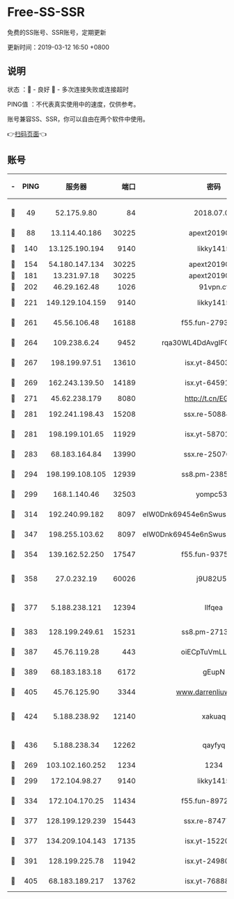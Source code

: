 # Free-SS-SSR

免费的SS账号、SSR账号，定期更新

更新时间：2019-03-12 16:50 +0800

## 说明

状态     ：🙂 - 良好 🙁 - 多次连接失败或连接超时

PING值   ：不代表真实使用中的速度，仅供参考。

账号兼容SS、SSR，你可以自由在两个软件中使用。

👉[扫码页面](https://liesauer.github.io/Free-SS-SSR/)👈

## 账号

|-|PING|服务器|端口|密码|加密方式|区域|
|:----:|:----:|:-----:|-----:|:----:|:----:|:----:|
|🙂|49|52.175.9.80|84|2018.07.07|chacha20-ietf-poly1305|HK|
|🙂|88|13.114.40.186|30225|apext2019006|chacha20|JP|
|🙂|140|13.125.190.194|9140|likky1415|aes-256-cfb|KR|
|🙂|154|54.180.147.134|30225|apext2019006|chacha20|KR|
|🙂|181|13.231.97.18|30225|apext2019006|chacha20|JP|
|🙂|202|46.29.162.48|1026|91vpn.cf|rc4-md5|RU|
|🙂|221|149.129.104.159|9140|likky1415|aes-256-cfb|HK|
|🙂|261|45.56.106.48|16188|f55.fun-27930556|aes-256-cfb|US|
|🙂|264|109.238.6.24|9452|rqa30WL4DdAvgIFG6Fs3znzTa|aes-256-cfb|FR|
|🙂|267|198.199.97.51|13610|isx.yt-84503596|aes-256-cfb|US|
|🙂|269|162.243.139.50|14189|isx.yt-64591414|aes-256-cfb|US|
|🙂|271|45.62.238.179|8080|http://t.cn/EGJIyrl|rc4-md5|CA|
|🙂|281|192.241.198.43|15208|ssx.re-50884758|aes-256-cfb|US|
|🙂|281|198.199.101.65|11929|isx.yt-58701773|aes-256-cfb|US|
|🙂|283|68.183.164.84|13990|ssx.re-25076562|aes-256-cfb|US|
|🙂|294|198.199.108.105|12939|ss8.pm-23852707|aes-256-cfb|US|
|🙂|299|168.1.140.46|32503|yompc535|aes-256-cfb|AU|
|🙂|314|192.240.99.182|8097|eIW0Dnk69454e6nSwuspv9DmS201tQ0D|aes-256-cfb|US|
|🙂|347|198.255.103.62|8097|eIW0Dnk69454e6nSwuspv9DmS201tQ0D|aes-256-cfb|US|
|🙂|354|139.162.52.250|17547|f55.fun-93753526|aes-256-cfb|SG|
|🙂|358|27.0.232.19|60026|j9U82U53|xchacha20-ietf-poly1305|HK|
|🙂|377|5.188.238.121|12394|llfqea|chacha20-ietf-poly1305|BR|
|🙂|383|128.199.249.61|15231|ss8.pm-27130247|aes-256-cfb|SG|
|🙂|387|45.76.119.28|443|oiECpTuVmLLxk4Ts|aes-256-cfb|AU|
|🙂|389|68.183.183.18|6172|gEupN|aes-256-cfb|SG|
|🙂|405|45.76.125.90|3344|www.darrenliuwei.com|aes-256-cfb|AU|
|🙂|424|5.188.238.92|12140|xakuaq|chacha20-ietf-poly1305|BR|
|🙂|436|5.188.238.34|12262|qayfyq|chacha20-ietf-poly1305|BR|
|🙂|269|103.102.160.252|1234|1234|rc4-md5|JP|
|🙂|299|172.104.98.27|9140|likky1415|aes-256-cfb|JP|
|🙂|334|172.104.170.25|11434|f55.fun-89729095|aes-256-cfb|SG|
|🙂|377|128.199.129.239|15443|ssx.re-87477398|aes-256-cfb|SG|
|🙂|377|134.209.104.143|17135|isx.yt-15220743|aes-256-cfb|SG|
|🙂|391|128.199.225.78|11942|isx.yt-24980353|aes-256-cfb|SG|
|🙂|405|68.183.189.217|13762|isx.yt-76888960|aes-256-cfb|SG|
